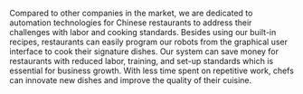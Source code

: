 Compared to other companies in the market, we are dedicated to automation technologies for Chinese restaurants to address their challenges with labor and cooking standards. Besides using our built-in recipes, restaurants can easily program our robots from the graphical user interface to cook their signature dishes. Our system can save money for restaurants with reduced labor, training, and set-up standards which is essential for business growth. With less time spent on repetitive work, chefs can innovate new dishes and improve the quality of their cuisine.
